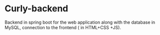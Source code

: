 # Curly-backend
Backend in spring boot for the web application along with the database in MySQL, connection to the frontend ( in HTML+CSS +JS).
